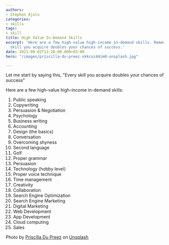 ```yaml
---
authors:
- Stephen Ajulu
categories:
- skills
tags:
- skill
title: High Value In-Demand Skills
excerpt: 'Here are a few high-value high-income in-demand skills. Remember: Every
  skill you acquire doubles your chances of success.'
date: 2021-09-02T12:28:00.000+03:00
hero: "/images/priscilla-du-preez-xkkcui44im0-unsplash.jpg"

---
```

Let me start by saying this, "Every skill you acquire doubles your chances of success"

Here are a few high-value high-income in-demand skills:

 1. Public speaking
 2. Copywriting
 3. Persuasion & Negotiation
 4. Psychology
 5. Business writing
 6. Accounting
 7. Design (the basics)
 8. Conversation
 9. Overcoming shyness
10. Second language
11. Golf
12. Proper grammar
13. Persuasion
14. Technology (hobby level)
15. Proper voice technique
16. Time management
17. Creativity
18. Collaboration
19. Search Engine Optimization
20. Search Engine Marketing
21. Digital Marketing
22. Web Development
23. App Development
24. Cloud computing
25. Sales

Photo by [Priscilla Du Preez](https://unsplash.com/@priscilladupreez?utm_source=unsplash&utm_medium=referral&utm_content=creditCopyText) on [Unsplash](https://unsplash.com/s/photos/skills?utm_source=unsplash&utm_medium=referral&utm_content=creditCopyText)